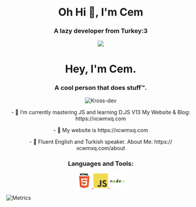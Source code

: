 <h1 align="center">Oh Hi 👋, I'm Cem</h1>
<h3 align="center">A lazy developer from Turkey:3</h3>
<p align="center"><img src="https://cdn.discordapp.com/banners/758758497138507786/ffcaa91d44b6e7681914ea89231350a9.png?size=1536" > </p>
<h1 align="center">Hey, I'm Cem.</h1>
<h3 align="center">A cool person that does stuff™.</h3>

<p align="center"> <img src="https://komarev.com/ghpvc/?username=Kross-dev&label=Profile%20views&color=0e75b6&style=flat" alt="Kross-dev" /> </p>
<p align="center">
- 🌱 I’m currently mastering JS and learning D.JS V13
My Website & Blog: https://ııcwmxq.com
<p align="center">
- 📝 My website is https://ııcwmxq.com
<p align="center">
- 💬 Fluent English and Turkish speaker.
About Me: https://ııcwmxq.com/about

</p>
</p>
</p>
</p>


<h3 align="center">Languages and Tools:</h3>
<p align="center"> <a href="https://www.w3.org/html/" target="_blank"> <img src="https://raw.githubusercontent.com/devicons/devicon/master/icons/html5/html5-original-wordmark.svg" alt="html5" width="40" height="40"/> </a> <a href="https://developer.mozilla.org/en-US/docs/Web/JavaScript" target="_blank"> <img src="https://raw.githubusercontent.com/devicons/devicon/master/icons/javascript/javascript-original.svg" alt="javascript" width="40" height="40"/> </a> <a href="https://nodejs.org" target="_blank"> <img src="https://raw.githubusercontent.com/devicons/devicon/master/icons/nodejs/nodejs-original-wordmark.svg" alt="nodejs" width="40" height="40"/> </a> </p>

![Metrics](https://metrics.lecoq.io/Kross-dev?template=classic&languages=1&introduction=1&people=1&achievements=1&pagespeed=1&tweets=1&languages.skipped=Cuurle&languages.limit=8&languages.sections=most-used&languages.colors=github&languages.threshold=0%25&languages.indepth=false&languages.analysis.timeout=15&languages.categories=markup%2C%20programming&languages.recent.categories=markup%2C%20programming&languages.recent.load=300&languages.recent.days=14&introduction.title=true&people.limit=24&people.size=28&people.types=followers%2C%20following&people.identicons=false&people.shuffle=false&achievements.threshold=C&achievements.secrets=true&achievements.display=compact&achievements.limit=0&pagespeed.url=musti.codes&pagespeed.detailed=false&pagespeed.screenshot=false&tweets.attachments=true&tweets.limit=2&tweets.user=RedMustafaPanda&config.timezone=Europe%2FIstanbul&config.twemoji=true)
